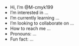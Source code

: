 -  Hi, I’m @M-cmyk199
-  I’m interested in ...
-  I’m currently learning ...
-  I’m looking to collaborate on ...
-  How to reach me ...
-  Pronouns: ...
-  Fun fact: ...

<!---
M-cmyk199/M-cmyk199 is a  special  repository because its `README.md` (this file) appears on your GitHub profile.
You can click the Preview link to take a look at your changes.
--->
